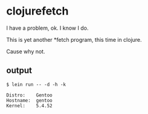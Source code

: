 # clojurefetch

I have a problem, ok. I know I do.

This is yet another *fetch program, this time in clojure.

Cause why not.

## output

`$ lein run -- -d -h -k`

```
Distro:    Gentoo
Hostname:  gentoo
Kernel:    5.4.52
```
